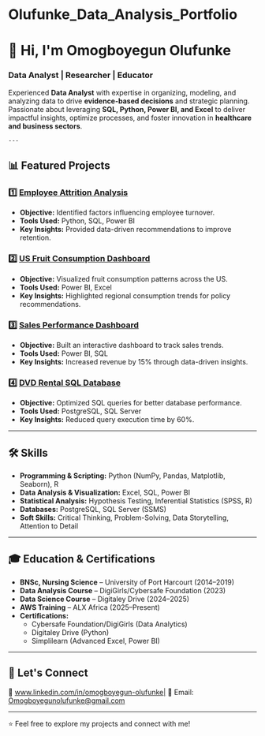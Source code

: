 # Olufunke_Data_Analysis_Portfolio
 # 👋 Hi, I'm Omogboyegun Olufunke  
 ### Data Analyst | Researcher | Educator  
    
Experienced **Data Analyst** with expertise in organizing, modeling, and analyzing data to drive **evidence-based decisions** and strategic planning. 
Passionate about leveraging **SQL, Python, Power BI, and Excel** to deliver impactful insights, optimize processes, and foster innovation in **healthcare and business sectors**.  
    
    ---
## 📊 Featured Projects  
### 1️⃣ [Employee Attrition Analysis](#)  
- **Objective:** Identified factors influencing employee turnover.  
- **Tools Used:** Python, SQL, Power BI  
- **Key Insights:** Provided data-driven recommendations to improve retention.  

### 2️⃣ [US Fruit Consumption Dashboard](#)  
- **Objective:** Visualized fruit consumption patterns across the US.  
- **Tools Used:** Power BI, Excel  
- **Key Insights:** Highlighted regional consumption trends for policy recommendations.  

### 3️⃣ [Sales Performance Dashboard](#)  
- **Objective:** Built an interactive dashboard to track sales trends.  
- **Tools Used:** Power BI, SQL  
- **Key Insights:** Increased revenue by 15% through data-driven insights.  

### 4️⃣ [DVD Rental SQL Database](#)  
- **Objective:** Optimized SQL queries for better database performance.  
- **Tools Used:** PostgreSQL, SQL Server  
- **Key Insights:** Reduced query execution time by 60%.
  
---
## 🛠️ Skills  
- **Programming & Scripting:** Python (NumPy, Pandas, Matplotlib, Seaborn), R  
- **Data Analysis & Visualization:** Excel, SQL, Power BI  
- **Statistical Analysis:** Hypothesis Testing, Inferential Statistics (SPSS, R)  
- **Databases:** PostgreSQL, SQL Server (SSMS)  
- **Soft Skills:** Critical Thinking, Problem-Solving, Data Storytelling, Attention to Detail  

---

## 🎓 Education & Certifications  
- **BNSc, Nursing Science** – University of Port Harcourt (2014–2019)  
- **Data Analysis Course** – DigiGirls/Cybersafe Foundation (2023)  
- **Data Science Course** – Digitaley Drive (2024–2025)  
- **AWS Training** – ALX Africa (2025–Present)  
- **Certifications:**  
  - Cybersafe Foundation/DigiGirls (Data Analytics)  
  - Digitaley Drive (Python)  
  - Simplilearn (Advanced Excel, Power BI)  

---

## 📢 Let's Connect  
💼 www.linkedin.com/in/omogboyegun-olufunke| 📧 Email: Omogboyegunolufunke@gmail.com

---

⭐ Feel free to explore my projects and connect with me!  
